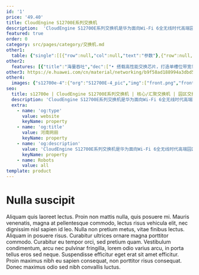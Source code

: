 ```yaml
---
id: '1'
price: '49.40'
title: CloudEngine S12700E系列交换机
description:  'CloudEngine S12700E系列交换机是华为面向Wi-Fi 6全无线时代高端园区网络推出的全新一代旗舰级核心交换机，具备领先的数据交换能力及海量的终端接入能力，同时提供随板AC、VxLAN、业务随行、智能HQoS、iPCA、SVF等创新特性，是构建Wi-Fi 6时代高品质园区网络核心交换机的理想选择，助力全球客户数字化转型。'
featured: true
order: 0
category: src/pages/category/交换机.md
other1: 
  table: {"single":[[{"row":null,"col":null,"text":"参数"},{"row":null,"col":null,"text":"CloudEngine S12700E-4"},{"row":null,"col":null,"text":"CloudEngine S12700E-8"},{"row":null,"col":null,"text":"CloudEngine S12700E-12"}],[{"row":null,"col":null,"text":"包转发率"},{"row":null,"col":null,"text":"14400 Mpps / 48000 Mpps"},{"row":null,"col":null,"text":"28800 Mpps / 96000 Mpps"},{"row":null,"col":null,"text":"43200 Mpps /192000 Mpps"}],[{"row":null,"col":null,"text":"交换容量"},{"row":null,"col":null,"text":"256 Tbps"},{"row":null,"col":null,"text":"512 Tbps"},{"row":null,"col":null,"text":"1024 Tbps"}],[{"row":null,"col":null,"text":"主控板槽位数"},{"row":null,"col":null,"text":"2"},{"row":null,"col":null,"text":"2"},{"row":null,"col":null,"text":"2"}],[{"row":null,"col":null,"text":"交换网板槽位数"},{"row":null,"col":null,"text":"2"},{"row":null,"col":null,"text":"4"},{"row":null,"col":null,"text":"4"}],[{"row":null,"col":null,"text":"业务板槽位数"},{"row":null,"col":null,"text":"4"},{"row":null,"col":null,"text":"8"},{"row":null,"col":null,"text":"12"}],[{"row":null,"col":null,"text":"风扇槽位数"},{"row":null,"col":null,"text":"2"},{"row":null,"col":null,"text":"4"},{"row":null,"col":null,"text":"5"}],[{"row":null,"col":null,"text":"无线业务"},{"row":null,"col":"3","text":"支持管理10K AP\n支持AP接入控制、AP域管理和AP配置模板管理\n支持射频管理、统一静态配置和集中动态管理\n支持WLAN基本业务、QoS、安全和用户管理\n支持CAPWAP、Tag/终端定位、频谱分析"}],[{"row":null,"col":null,"text":"iPCA质量感知"},{"row":null,"col":"3","text":"支持直接对业务报文标记以获得丢包数量和丢包率的实时统计\n支持二三层网络网络级和设备级丢包数量和丢包率统计"}],[{"row":null,"col":null,"text":"SVF极简运维"},{"row":null,"col":"3","text":"支持将多达10K个Client节点（接入交换机与AP）虚拟为一台设备管理\n支持2层AS架构\n支持与第三方厂商混合组网管理"}],[{"row":null,"col":null,"text":"VxLAN特性"},{"row":null,"col":"3","text":"支持VxLAN二层网关、三层网关\n支持集中式网关，分布式网关\n支持BGP-EVPN\n支持通过Netconf进行配置"}],[{"row":null,"col":null,"text":"互通性"},{"row":null,"col":"3","text":"VBST基于VLAN生成树协议（和PVST/PVST+/RPVST 互通）\nLNP 链路类型协商协议（和DTP相似功能）\nVCMP VLAN集中管理协议（和VTP相似功能）\n详细的互联互通认证与报告，请访问这里。"}]]}
other2:
  features: [{"title":"海量吞吐","dec":["• 搭载高性能交换芯片，打造单槽位带宽领先、100GE端口密度领先的园区核心。\n• 采用信元交换技术，做到真正的无阻塞交换，业务零丢包。"]},{"title":"有线无线融合","dec":["• 园区有线、无线网络融合，一台设备可以管理超过5万的无线用户，10240台无线AP。\n• 有线、无线用户管理和策略融合，真正做到基于用户和应用的质量保障。"]},{"title":"全栈开放","dec":["• 采用全可编程交换芯片，业务升级无需更换硬件；\n• 丰富的开放接口和生态合作伙伴，客户现有网络平滑升级对接。"]}]
other3: https://e.huawei.com/cn/material/networking/b9f58ad188994a3dbd56580b036230a3
other4:
  images: {"s12700e-4":{"org":"S12700E-4_pic","img":["front.png","front_HD.png","front_left.png","front_left_HD.png","front_right.png","front_right_HD.png","front_top.png","front_top_HD.png","rear_top.png","rear_top_HD.png"]}}
seo:
  title: s12700e | CloudEngine S12700E系列交换机 | 核心/汇聚交换机 | 园区交换机 | 交换机 | 企业网络
  description: 'CloudEngine S12700E系列交换机是华为面向Wi-Fi 6全无线时代高端园区网络推出的全新一代旗舰级核心交换机，具备领先的数据交换能力及海量的终端接入能力，同时提供随板AC、VxLAN、业务随行、智能HQoS、iPCA、SVF等创新特性，是构建Wi-Fi 6时代高品质园区网络核心交换机的理想选择，助力全球客户数字化转型。'
  extra:
    - name: 'og:type'
      value: website
      keyName: property
    - name: 'og:title'
      value: 河南网田
      keyName: property
    - name: 'og:description'
      value: 'CloudEngine S12700E系列交换机是华为面向Wi-Fi 6全无线时代高端园区网络推出的全新一代旗舰级核心交换机，具备领先的数据交换能力及海量的终端接入能力，同时提供随板AC、VxLAN、业务随行、智能HQoS、iPCA、SVF等创新特性，是构建Wi-Fi 6时代高品质园区网络核心交换机的理想选择，助力全球客户数字化转型。'
      keyName: property
    - name: Robots
      value: all
template: product
---
```


# Nulla suscipit

Aliquam quis laoreet lectus. Proin non mattis nulla, quis posuere mi. Mauris venenatis, magna at pellentesque commodo, lectus risus vehicula elit, nec dignissim nisl sapien id leo. Nulla non pretium metus, vitae finibus lectus. Aliquam in posuere risus. Curabitur ultrices ornare magna porttitor commodo. Curabitur eu tempor orci, sed pretium quam. Vestibulum condimentum, arcu nec pulvinar fringilla, lorem odio varius arcu, in porta tellus eros sed neque. Suspendisse efficitur eget erat sit amet efficitur. Proin maximus nibh eu sapien consequat, non porttitor risus consequat. Donec maximus odio sed nibh convallis luctus.